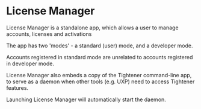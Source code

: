 # License Manager

License Manager is a standalone app, which allows a user to manage accounts, licenses and activations

The app has two 'modes' - a standard (user) mode, and a developer mode. 

Accounts registered in standard mode are unrelated to accounts registered in developer mode.

License Manager also embeds a copy of the Tightener command-line app, to serve as a daemon when
other tools (e.g. UXP) need to access Tightener features.

Launching License Manager will automatically start the daemon.